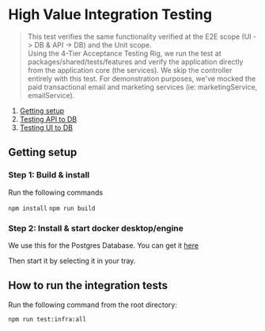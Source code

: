 # High Value Integration Testing

> This test verifies the same functionality verified at the E2E scope (UI -> DB & API -> DB) and the Unit scope.  
Using the 4-Tier Acceptance Testing Rig, we run the test at packages/shared/tests/features and verify the application directly from
the application core (the services). We skip the controller entirely with this test. For demonstration purposes, we've mocked the 
paid transactional email and marketing services (ie: marketingService, emailService).

1. [Getting setup](#gettingsetup)
2. [Testing API to DB](#apitodb)
3. [Testing UI to DB](#uitodb)

## Getting setup <a name="gettingsetup"></a>

### Step 1: Build & install

Run the following commands

`npm install`
`npm run build`

### Step 2: Install & start docker desktop/engine

We use this for the Postgres Database. You can get it [here](https://www.docker.com/products/docker-desktop/)

Then start it by selecting it in your tray.

## How to run the integration tests 
Run the following command from the root directory:

`npm run test:infra:all`
